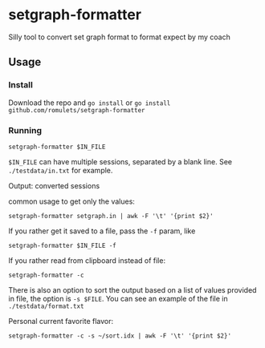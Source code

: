 # setgraph-formatter

Silly tool to convert set graph format to format expect by my coach

## Usage

### Install

Download the repo and `go install` or `go install github.com/romulets/setgraph-formatter`

### Running

```shell
setgraph-formatter $IN_FILE
```

`$IN_FILE` can have multiple sessions, separated by a blank line. See `./testdata/in.txt` for example.

Output: converted sessions

common usage to get only the values:

```shell
setgraph-formatter setgraph.in | awk -F '\t' '{print $2}'
```

If you rather get it saved to a file, pass the `-f` param, like

```shell
setgraph-formatter $IN_FILE -f
```

If you rather read from clipboard instead of file:

```shell
setgraph-formatter -c
```

There is also an option to sort the output based on a list of values provided in file, the option is `-s $FILE`. 
You can see an example of the file in `./testdata/format.txt`

Personal current favorite flavor:

```shell
setgraph-formatter -c -s ~/sort.idx | awk -F '\t' '{print $2}'
```
